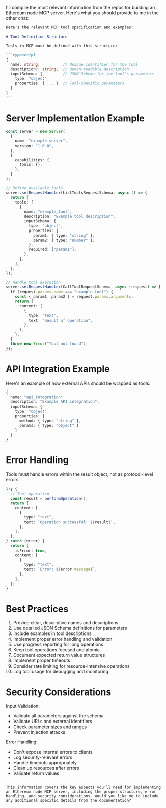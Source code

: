 I'll compile the most relevant information from the repos for building an Ethereum node MCP server. Here's what you should provide to me in the other chat:

````markdown
Here's the relevant MCP tool specification and examples:

# Tool Definition Structure

Tools in MCP must be defined with this structure:

```typescript
{
  name: string;          // Unique identifier for the tool
  description?: string;  // Human-readable description
  inputSchema: {         // JSON Schema for the tool's parameters
    type: "object",
    properties: { ... }  // Tool-specific parameters
  }
}
```
````

# Server Implementation Example

```typescript
const server = new Server(
  {
    name: "example-server",
    version: "1.0.0",
  },
  {
    capabilities: {
      tools: {},
    },
  }
);

// Define available tools
server.setRequestHandler(ListToolsRequestSchema, async () => {
  return {
    tools: [
      {
        name: "example_tool",
        description: "Example tool description",
        inputSchema: {
          type: "object",
          properties: {
            param1: { type: "string" },
            param2: { type: "number" },
          },
          required: ["param1"],
        },
      },
    ],
  };
});

// Handle tool execution
server.setRequestHandler(CallToolRequestSchema, async (request) => {
  if (request.params.name === "example_tool") {
    const { param1, param2 } = request.params.arguments;
    return {
      content: [
        {
          type: "text",
          text: "Result of operation",
        },
      ],
    };
  }
  throw new Error("Tool not found");
});
```

# API Integration Example

Here's an example of how external APIs should be wrapped as tools:

```typescript
{
  name: "api_integration",
  description: "Example API integration",
  inputSchema: {
    type: "object",
    properties: {
      method: { type: "string" },
      params: { type: "object" }
    }
  }
}
```

# Error Handling

Tools must handle errors within the result object, not as protocol-level errors:

```typescript
try {
  // Tool operation
  const result = performOperation();
  return {
    content: [
      {
        type: "text",
        text: `Operation successful: ${result}`,
      },
    ],
  };
} catch (error) {
  return {
    isError: true,
    content: [
      {
        type: "text",
        text: `Error: ${error.message}`,
      },
    ],
  };
}
```

# Best Practices

1. Provide clear, descriptive names and descriptions
2. Use detailed JSON Schema definitions for parameters
3. Include examples in tool descriptions
4. Implement proper error handling and validation
5. Use progress reporting for long operations
6. Keep tool operations focused and atomic
7. Document expected return value structures
8. Implement proper timeouts
9. Consider rate limiting for resource-intensive operations
10. Log tool usage for debugging and monitoring

# Security Considerations

Input Validation:

- Validate all parameters against the schema
- Validate URLs and external identifiers
- Check parameter sizes and ranges
- Prevent injection attacks

Error Handling:

- Don't expose internal errors to clients
- Log security-relevant errors
- Handle timeouts appropriately
- Clean up resources after errors
- Validate return values

```

This information covers the key aspects you'll need for implementing an Ethereum node MCP server, including the proper structure, error handling, and security considerations. Would you like me to include any additional specific details from the documentation?
```
